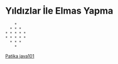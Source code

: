 # Yıldızlar İle Elmas Yapma

        *
      * * *
    * * * * *
    * * * * *
      * * *
        *

[Patika java101](https://app.patika.dev/courses/java101)
